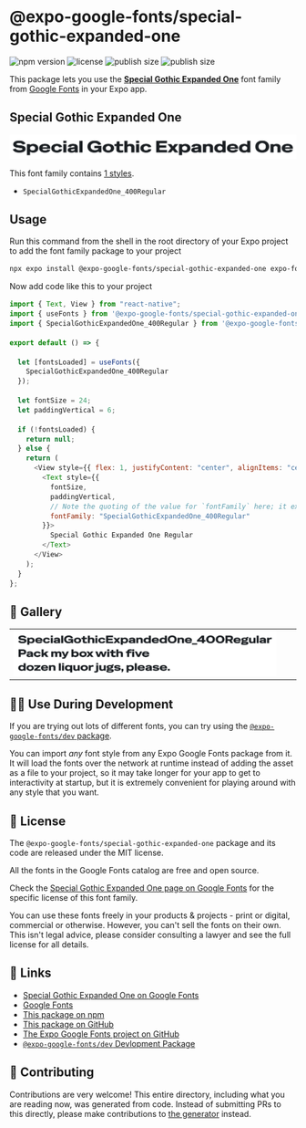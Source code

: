 # @expo-google-fonts/special-gothic-expanded-one

![npm version](https://flat.badgen.net/npm/v/@expo-google-fonts/special-gothic-expanded-one)
![license](https://flat.badgen.net/github/license/expo/google-fonts)
![publish size](https://flat.badgen.net/packagephobia/install/@expo-google-fonts/special-gothic-expanded-one)
![publish size](https://flat.badgen.net/packagephobia/publish/@expo-google-fonts/special-gothic-expanded-one)

This package lets you use the [**Special Gothic Expanded One**](https://fonts.google.com/specimen/Special+Gothic+Expanded+One) font family from [Google Fonts](https://fonts.google.com/) in your Expo app.

## Special Gothic Expanded One

![Special Gothic Expanded One](./font-family.png)

This font family contains [1 styles](#-gallery).

- `SpecialGothicExpandedOne_400Regular`

## Usage

Run this command from the shell in the root directory of your Expo project to add the font family package to your project

```sh
npx expo install @expo-google-fonts/special-gothic-expanded-one expo-font
```

Now add code like this to your project

```js
import { Text, View } from "react-native";
import { useFonts } from '@expo-google-fonts/special-gothic-expanded-one/useFonts';
import { SpecialGothicExpandedOne_400Regular } from '@expo-google-fonts/special-gothic-expanded-one/400Regular';

export default () => {

  let [fontsLoaded] = useFonts({
    SpecialGothicExpandedOne_400Regular
  });

  let fontSize = 24;
  let paddingVertical = 6;

  if (!fontsLoaded) {
    return null;
  } else {
    return (
      <View style={{ flex: 1, justifyContent: "center", alignItems: "center" }}>
        <Text style={{
          fontSize,
          paddingVertical,
          // Note the quoting of the value for `fontFamily` here; it expects a string!
          fontFamily: "SpecialGothicExpandedOne_400Regular"
        }}>
          Special Gothic Expanded One Regular
        </Text>
      </View>
    );
  }
};
```

## 🔡 Gallery


||||
|-|-|-|
|![SpecialGothicExpandedOne_400Regular](./400Regular/SpecialGothicExpandedOne_400Regular.ttf.png)||||


## 👩‍💻 Use During Development

If you are trying out lots of different fonts, you can try using the [`@expo-google-fonts/dev` package](https://github.com/expo/google-fonts/tree/master/font-packages/dev#readme).

You can import _any_ font style from any Expo Google Fonts package from it. It will load the fonts over the network at runtime instead of adding the asset as a file to your project, so it may take longer for your app to get to interactivity at startup, but it is extremely convenient for playing around with any style that you want.


## 📖 License

The `@expo-google-fonts/special-gothic-expanded-one` package and its code are released under the MIT license.

All the fonts in the Google Fonts catalog are free and open source.

Check the [Special Gothic Expanded One page on Google Fonts](https://fonts.google.com/specimen/Special+Gothic+Expanded+One) for the specific license of this font family.

You can use these fonts freely in your products & projects - print or digital, commercial or otherwise. However, you can't sell the fonts on their own. This isn't legal advice, please consider consulting a lawyer and see the full license for all details.

## 🔗 Links

- [Special Gothic Expanded One on Google Fonts](https://fonts.google.com/specimen/Special+Gothic+Expanded+One)
- [Google Fonts](https://fonts.google.com/)
- [This package on npm](https://www.npmjs.com/package/@expo-google-fonts/special-gothic-expanded-one)
- [This package on GitHub](https://github.com/expo/google-fonts/tree/master/font-packages/special-gothic-expanded-one)
- [The Expo Google Fonts project on GitHub](https://github.com/expo/google-fonts)
- [`@expo-google-fonts/dev` Devlopment Package](https://github.com/expo/google-fonts/tree/master/font-packages/dev)

## 🤝 Contributing

Contributions are very welcome! This entire directory, including what you are reading now, was generated from code. Instead of submitting PRs to this directly, please make contributions to [the generator](https://github.com/expo/google-fonts/tree/master/packages/generator) instead.
